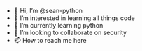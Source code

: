 - 👋 Hi, I’m @sean-python
- 👀 I’m interested in learning all things code
- 🌱 I’m currently learning python
- 💞️ I’m looking to collaborate on security
- 📫 How to reach me here

<!---
sean-python/sean-python is a ✨ special ✨ repository because its `README.md` (this file) appears on your GitHub profile.
You can click the Preview link to take a look at your changes.
--->
